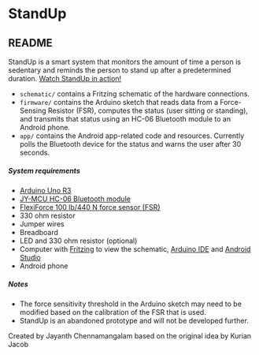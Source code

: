 # StandUp
## README

StandUp is a smart system that monitors the amount of time a person is
sedentary and reminds the person to stand up after a predetermined duration. [Watch StandUp in action!](https://www.youtube.com/watch?v=0p9jelNucXs)

* `schematic/` contains a Fritzing schematic of the hardware connections.
* `firmware/` contains the Arduino sketch that reads data from a Force-Sensing Resistor (FSR), computes the status (user sitting or standing), and transmits that status using an HC-06 Bluetooth module to an Android phone.
* `app/` contains the Android app-related code and resources. Currently polls the Bluetooth device for the status and warns the user after 30 seconds.

##### System requirements

* [Arduino Uno R3](http://arduino.cc/en/Main/arduinoBoardUno)
* [JY-MCU HC-06 Bluetooth module](http://www.amazon.com/KEDSUM%C2%AE-Arduino-Wireless-Bluetooth-Transceiver/dp/B0093XAV4U/)
* [FlexiForce 100 lb/440 N force sensor (FSR)](https://www.sparkfun.com/products/8685)
* 330 ohm resistor
* Jumper wires
* Breadboard
* LED and 330 ohm resistor (optional)
* Computer with [Fritzing](http://fritzing.org/) to view the schematic, [Arduino IDE](http://arduino.cc/en/Main/Software) and [Android Studio](http://developer.android.com/sdk/index.html)
* Android phone

##### Notes

* The force sensitivity threshold in the Arduino sketch may need to be modified based on the calibration of the FSR that is used.
* StandUp is an abandoned prototype and will not be developed further.

Created by Jayanth Chennamangalam based on the original idea by Kurian Jacob
